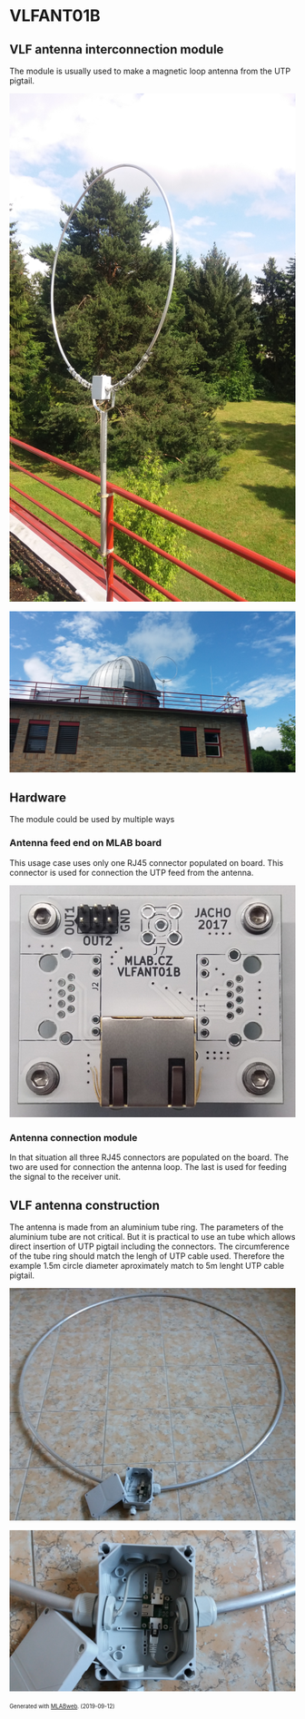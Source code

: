<!--- Name:VLFANT01B: --->
# VLFANT01B
<!--- LongName --->
## VLF antenna interconnection module
<!--- ELongName --->

<!--- Lead --->

<!--- ELead --->

The module is usually used to make a magnetic loop antenna from the UTP pigtail.

![VLFANT01B](doc/img/VLF_antenna.jpg)

![VLF antenna mounted on Valasske Mezirici observatory](doc/img/VLF_antenna_valmez.jpg)

<!--- Description --->
<!--- EDescription --->
<!--- Content --->

## Hardware

The module could be used by multiple ways

### Antenna feed end on MLAB board

This usage case uses only one RJ45 connector populated on board. This connector is used for connection the UTP feed from the antenna.

![VLFANT01B](doc/img/VLFANT01B_top_big.jpg)

### Antenna connection module

In that situation all three RJ45 connectors are populated on the board. The two are used for connection the antenna loop. The last is used for feeding the signal to the receiver unit.


## VLF antenna construction

The antenna is made from an aluminium tube ring. The parameters of the aluminium tube are not critical. But it is practical to use an tube which allows direct insertion of UTP pigtail including the connectors.
The circumference of the tube ring should match the lengh of UTP cable used. Therefore the example 1.5m circle diameter aproximately match to 5m lenght UTP cable pigtail.

![VLFANT01B](doc/img/Antenna_construction/antenna_premounted.jpg)

![VLFANT01B](doc/img/Antenna_construction/VLFANT01B_installed.jpg)


<!--- EContent --->
<sub><sup> Generated with [MLABweb](https://github.com/MLAB-project/MLABweb). (2019-09-12)</sup></sub>
